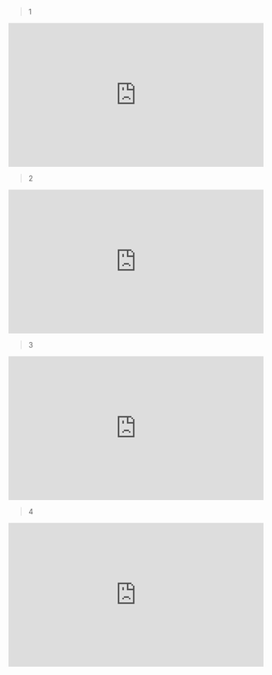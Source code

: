> 1

<div style="width:100%;height:0px;position:relative;padding-bottom:56.327%;"><iframe src="https://streamja.com/embed/q54VX" frameborder="0" width="100%" height="100%" allowfullscreen style="width:100%;height:100%;position:absolute;"></iframe></div>


> 2

<div style="width:100%;height:0px;position:relative;padding-bottom:56.327%;"><iframe src="https://streamja.com/embed/0jVPW" frameborder="0" width="100%" height="100%" allowfullscreen style="width:100%;height:100%;position:absolute;"></iframe></div>



> 3

<div style="width:100%;height:0px;position:relative;padding-bottom:56.327%;"><iframe src="https://streamja.com/embed/6K3BQ" frameborder="0" width="100%" height="100%" allowfullscreen style="width:100%;height:100%;position:absolute;"></iframe></div>



> 4

<div style="width:100%;height:0px;position:relative;padding-bottom:56.327%;"><iframe src="https://streamja.com/embed/n34oe" frameborder="0" width="100%" height="100%" allowfullscreen style="width:100%;height:100%;position:absolute;"></iframe></div>